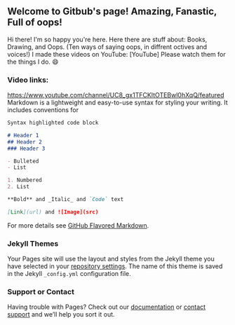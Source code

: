 ## Welcome to Gitbub's page! Amazing, Fanastic, Full of oops!

Hi there! I'm so happy you're here. Here there are stuff about: Books, Drawing, and Oops.
(Ten ways of saying oops, in diffrent octives and voices!)
I made these videos on YouTube: [YouTube]
Please watch them for the things I do. :smile:

### Video links:
https://www.youtube.com/channel/UC8_gx1TFCKItOTEBwl0hXqQ/featured
Markdown is a lightweight and easy-to-use syntax for styling your writing. It includes conventions for

```markdown
Syntax highlighted code block

# Header 1
## Header 2
### Header 3

- Bulleted
- List

1. Numbered
2. List

**Bold** and _Italic_ and `Code` text

[Link](url) and ![Image](src)
```

For more details see [GitHub Flavored Markdown](https://guides.github.com/features/mastering-markdown/).

### Jekyll Themes

Your Pages site will use the layout and styles from the Jekyll theme you have selected in your [repository settings](https://github.com/gitbub-oops/gitbub-oops.github.io/settings). The name of this theme is saved in the Jekyll `_config.yml` configuration file.

### Support or Contact

Having trouble with Pages? Check out our [documentation](https://docs.github.com/categories/github-pages-basics/) or [contact support](https://support.github.com/contact) and we’ll help you sort it out.

